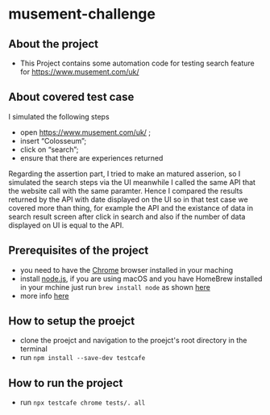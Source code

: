 # musement-challenge
## About the project
- This Project contains some automation code for testing search feature for https://www.musement.com/uk/ 

## About covered test case
I simulated the following steps
- open https://www.musement.com/uk/ ;
- insert “Colosseum”;
- click on “search”;
- ensure that there are experiences returned

Regarding the assertion part, I tried to make an matured asserion, so I simulated the search steps via the UI meanwhile I called the same API that the website call with the same paramter. Hence I compared the results returned by the API with date displayed on the UI so in that test case we covered more than thing, for example the API and the existance of data in search result screen after click in search and also if the number of data displayed on UI is equal to the API.

## Prerequisites of the project
- you need to have the [Chrome](https://www.google.com/chrome/?brand=YTUH&gclid=EAIaIQobChMIqKGnpfWa-wIVYY9oCR2nlwAOEAAYASAAEgLhS_D_BwE&gclsrc=aw.ds) browser installed in your maching
- install [node.js](https://nodejs.org/en/download/), if you are using macOS and you have HomeBrew installed in your mchine just run ```brew install node``` as shown [here](https://changelog.com/posts/install-node-js-with-homebrew-on-os-x)
- more info [here](https://testcafe.io/documentation/402834/guides/basic-guides/install-testcafe)

## How to setup the proejct
- clone the proejct and navigation to the proejct's root directory in the terminal
- run ```npm install --save-dev testcafe```

## How to run the project
- run ```npx testcafe chrome tests/. all```
